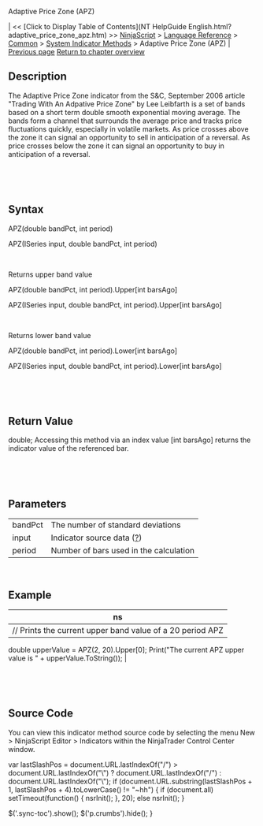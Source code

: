 ﻿










 


Adaptive Price Zone (APZ)







| &lt;&lt; [Click to Display Table of Contents](NT HelpGuide English.html?adaptive_price_zone_apz.htm) &gt;&gt;
 [NinjaScript](ninjascript.htm) &gt; [Language Reference](language_reference_wip.htm) &gt; [Common](common.htm) &gt; [System Indicator Methods](indicators.htm) &gt;
Adaptive Price Zone (APZ) | [Previous page](accumulation_distribution_adl.htm)
[Return to chapter overview](indicators.htm)










Description
-----------


The Adaptive Price Zone indicator from the S&amp;C, September 2006 article "Trading With An Adpative Price Zone" by Lee Leibfarth is a set of bands based on a short term double smooth exponential moving average. The bands form a channel that surrounds the average price and tracks price fluctuations quickly, especially in volatile markets. As price crosses above the zone it can signal an opportunity to sell in anticipation of a reversal. As price crosses below the zone it can signal an opportunity to buy in anticipation of a reversal. 


 


 


Syntax
------


APZ(double bandPct, int period)   

APZ(ISeries<double> input, double bandPct, int period)


 


Returns upper band value   

APZ(double bandPct, int period).Upper[int barsAgo]   

APZ(ISeries<double> input, double bandPct, int period).Upper[int barsAgo]


 


Returns lower band value   

APZ(double bandPct, int period).Lower[int barsAgo]   

APZ(ISeries<double> input, double bandPct, int period).Lower[int barsAgo]


 


 


Return Value
------------


double; Accessing this method via an index value [int barsAgo] returns the indicator value of the referenced bar.


 


 


Parameters
----------




|  |  |
| --- | --- |
| bandPct | The number of standard deviations |
| input | Indicator source data ([?](valid_input_data_for_indicator.htm)) |
| period | Number of bars used in the calculation |



 



Example
-------




| ns |
| --- |
| // Prints the current upper band value of a 20 period APZ
double upperValue = APZ(2, 20).Upper[0];
Print("The current APZ upper value is " + upperValue.ToString()); |



 


 


Source Code
-----------


You can view this indicator method source code by selecting the menu New &gt; NinjaScript Editor &gt; Indicators within the NinjaTrader Control Center window.





 
 var lastSlashPos = document.URL.lastIndexOf("/") &gt; document.URL.lastIndexOf("\\") ? document.URL.lastIndexOf("/") : document.URL.lastIndexOf("\\");
 if (document.URL.substring(lastSlashPos + 1, lastSlashPos + 4).toLowerCase() != "~hh") {
 if (document.all) setTimeout(function() {
 nsrInit();
 }, 20);
 else nsrInit();
 }
 
 
 $('.sync-toc').show();
 $('p.crumbs').hide();
 }
 
 
 



</double></double></double>